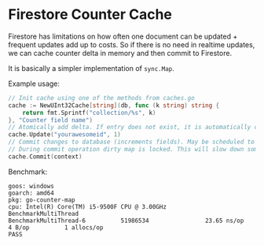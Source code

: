 # Firestore Counter Cache

Firestore has limitations on how often one document can be updated + frequent updates add up to costs.
So if there is no need in realtime updates, we can cache counter delta in memory and then commit to Firestore.

It is basically a simpler implementation of `sync.Map`.

Example usage:
```go
// Init cache using one of the methods from caches.go
cache := NewUInt32Cache[string](db, func (k string) string {
    return fmt.Sprintf("collection/%s", k)
}, "Counter field name")
// Atomically add delta. If entry does not exist, it is automatically created
cache.Update("yourawesomeid", 1)
// Commit changes to database (increments fields). May be scheduled to run periodically or invoked when needed
// During commit operation dirty map is locked. This will slow down some operations
cache.Commit(context)
```

Benchmark:
```
goos: windows
goarch: amd64
pkg: go-counter-map
cpu: Intel(R) Core(TM) i5-9500F CPU @ 3.00GHz
BenchmarkMultiThread
BenchmarkMultiThread-6          51986534                23.65 ns/op            4 B/op          1 allocs/op
PASS
```
